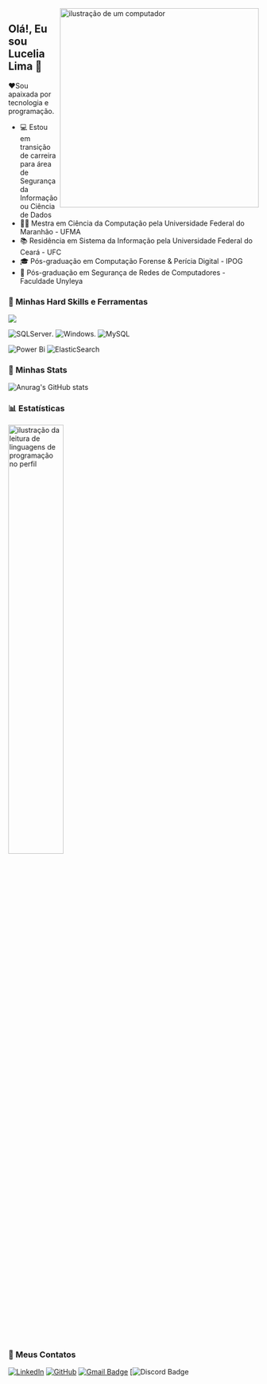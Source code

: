 <img src="https://raw.githubusercontent.com/MicaelliMedeiros/micaellimedeiros/master/image/computer-illustration.png" alt="ilustração de um computador" min-width="400px" max-width="400px" width="400px" align="right">


## Olá!, Eu sou Lucelia Lima 👋

❤️Sou apaixada por tecnologia e programação.

- 💻 Estou em transição de carreira para área de Segurança da Informação ou Ciência de Dados
- 👩‍🎓 Mestra em Ciência da Computação pela Universidade Federal do Maranhão - UFMA
 - 📚 Residência em Sistema da Informação pela Universidade Federal do Ceará - UFC
 - 🎓 Pós-graduação em Computação Forense & Perícia Digital - IPOG
 - 📒 Pós-graduação em Segurança de Redes de Computadores - Faculdade Unyleya

### 🚀 Minhas Hard Skills e Ferramentas

<p align="left">
  <a href="https://skillicons.dev">
    <img src="https://skillicons.dev/icons?i=python,git,aws,r,github,linux,powershell,vscode" />
  </a>
</p>

![SQLServer](https://img.shields.io/badge/SQLServer-%23DB2A20.svg?style=flat-square&labelColor=%23414141&logo=microsoftsqlserver&logoColor=white).
![Windows](https://img.shields.io/badge/Windows-000?style=for-the-badge&logo=windows&logoColor=2CA5E0).
![MySQL](https://img.shields.io/badge/MySQL-00000F?style=for-the-badge&logo=mysql&logoColor=white)


![Power Bi](https://img.shields.io/badge/power_bi-F2C811?style=for-the-badge&logo=powerbi&logoColor=black)
![ElasticSearch](https://img.shields.io/badge/-ElasticSearch-005571?style=for-the-badge&logo=elasticsearch)
          

          
          
  
### 📌 Minhas Stats
![Anurag's GitHub stats](https://github-readme-stats.vercel.app/api?username=LuceliaLima&show_icons=true&theme=radical)


### 📊 Estatísticas

<a href="https://github.com/LuceliaLima" title="ilustração do mapeamento de linguagens">
  <img align="center" align="left" width="47%" src="https://github-readme-stats.vercel.app/api/top-langs/?username=LuceliaLima&theme=dracula&hide_langs_below=1&layout=compact" alt="ilustração da leitura de linguagens de programação no perfil"/>
</a>







### 📱 Meus Contatos

[![LinkedIn](https://img.shields.io/badge/LinkedIn-0077B5?style=for-the-badge&logo=linkedin&logoColor=white)](https://www.linkedin.com/in/lucelialima/)
[![GitHub](https://img.shields.io/badge/GitHub-000?style=for-the-badge&logo=github&logoColor=30A3DC)](https://github.com/LuceliaLima)
[![Gmail Badge](https://img.shields.io/badge/-celia.lsouza@gmail.com-c14438?style=flat-square&logo=Gmail&logoColor=white&link=mailto:celia.lsouza@gmail.com)](mailto:celia.lsouza@gmail.com)
[![Discord Badge](https://img.shields.io/badge/-lucelialima/Discord-7289DA?style=for-the-badge&logo=discord&logoColor=white)






<!--
**LuceliaLima/LuceliaLima** is a ✨ _special_ ✨ repository because its `README.md` (this file) appears on your GitHub profile.

Here are some ideas to get you started:

- 🔭 I’m currently working on ...
- 🌱 I’m currently learning ...
- 👯 I’m looking to collaborate on ...
- 🤔 I’m looking for help with ...
- 💬 Ask me about ...
- 📫 How to reach me: ...
- 😄 Pronouns: ...
- ⚡ Fun fact: ...
-->
